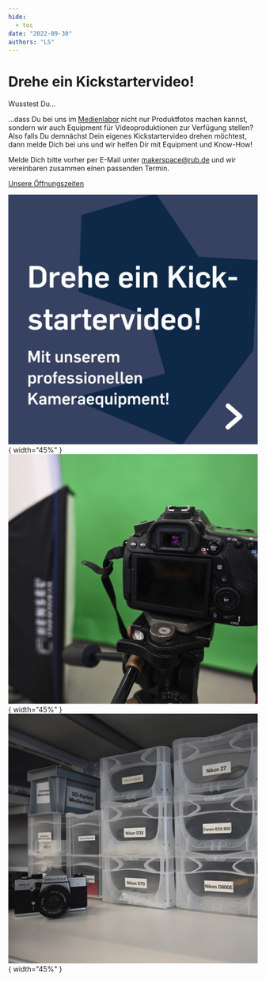```yaml
---
hide:
  - toc
date: "2022-09-30" 
authors: "LS"  
---
```


# Drehe ein Kickstartervideo!

Wusstest Du...  

...dass Du bei uns im [Medienlabor](../medienlabor.md) nicht nur Produktfotos machen kannst, sondern wir auch Equipment für Videoproduktionen zur Verfügung stellen?
Also falls Du demnächst Dein eigenes Kickstartervideo drehen möchtest, dann melde Dich bei uns und wir helfen Dir mit Equipment und Know-How!

Melde Dich bitte vorher per E-Mail unter makerspace@rub.de und wir vereinbaren zusammen einen passenden Termin.  

[Unsere Öffnungszeiten](../oeffnungszeiten.md)

![ Überschrifttext als Bild.](../medien/2022-09-30a.jpg){ width="45%" } 
![ Nahaufnahme einer Fotokamera.](../medien/2022-09-30b.jpg){ width="45%" } 
![ Links auf dem Foto liegt eine Fotokamera. Ansonsten sind halbtransparente Boxen gestapelt. Sie sind beschriftet mit den Modellbezeichnungen unserer verschiedenen Fotokameras, wie Nikon 27 oder Nikon D3X.](../medien/2022-09-30c.jpg){ width="45%" } 
